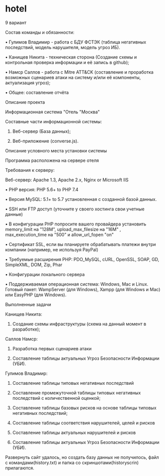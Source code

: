 # hotel

9 вариант

Состав команды и обязанности:

  •	Гулимов Владимир - работа с БДУ ФСТЭК (таблица негативных последствий, модель нарушителя, модель угроз ИБ).

  •	Канищев Никита - техническая сторона (Создание схемы и контрольная проверка информации и её запись в github);

  •	Намср Саллов - работа с Mitre ATT&CK (составление и проработка возможных сценариев атаки на систему и/или её компоненты, актуализация угроз);

  •	Общее: составление отчёта


  
Описание проекта

Информационная система "Отель "Москва"

Составные части информационной системы:

  1. Веб-сервер (База данных);

  2. Веб-приложение (converse.js).



Описание условного места установки системы

Программа расположена на сервере отеля

Требования к серверу:

Веб-сервер: Apache 1.3, Apache 2.x, Nginx or Microsoft IIS

  •	PHP версия: PHP 5.6+ to PHP 7.4

  •	Версия MySQL: 5.1+ to 5.7 установленная с созданной базой данных.

  • SSH или FTP доступ (уточните у своего хостинга свои учетные данные)

  •	В конфигурации PHP попросите вашего провайдера установить memory_limit на "128M", upload_max_filesize на "16M" , max_execution_time на "500" и allow_url_fopen "on"

  •	Сертификат SSL, если вы планируете обрабатывать платежи внутри компании (например, не используя PayPal) 

  •	Требуемые расширения PHP: PDO_MySQL, cURL, OpenSSL, SOAP, GD, SimpleXML, DOM, Zip, Phar

  •	Конфигурации локального сервера 

  •	Поддерживаемая операционная система: Windows, Mac и Linux. Готовый пакет: WampServer (для Windows), Xampp (для Windows и Mac) или EasyPHP (для Windows).



Выполненные задачи

Канищев Никита:

1.	Создание схемы инфраструктуры (схема на данный момент в разработке);

Саллов Намср:

1.	Разработка первых сценариев атаки

2.	Cоставление таблицы актуальных Угроз Безопасности Информации (УБИ).

Гулимов Владимир:

1.	Составление таблицы типовых негативных последствий

2.	Составление промежуточной таблицы типовых негативных последствий с количественной оценкой;

3.	Составление таблицы базовых рисков на основе таблицы типовых негативных последствий;

4.	Составление таблицы соответствия нарушителей, целей и рисков

5.	Составление таблицы актуальных нарушителей и рисков

6.	Составление таблицы актуальных Угроз Безопасности Информации (УБИ).


Развернуть сайт удалось, но создать базу данных не получилось, файл с командами(history.txt) и папка со скриншотами(historyscrin) прилагаются.

